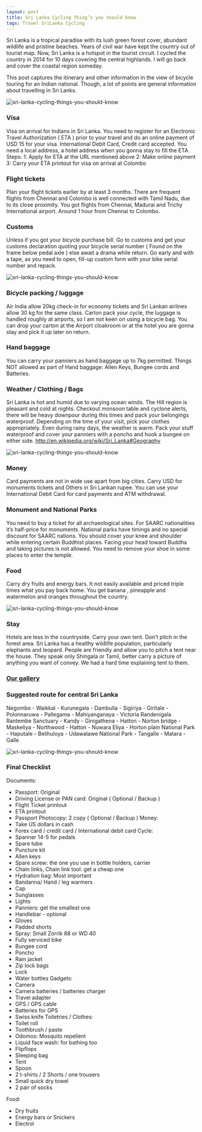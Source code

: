 ```yaml
---
layout: post
title: Sri Lanka Cycling Thing’s you should know
tags: Travel SriLanka Cycling
---
```

Sri Lanka is a tropical paradise with its lush green forest cover, abundant wildlife and pristine beaches. Years of civil war have kept the country out of tourist map. Now, Sri Lanka is a hotspot in the tourist circuit. I cycled the country in 2014 for 10 days covering the central highlands. I will go back and cover the coastal region someday.

This post captures the itinerary and other information in the view of bicycle touring for an Indian national. Though, a lot of points are general information about travelling in Sri Lanks.

![sri-lanka-cycling-things-you-should-know](../images/post/nobal-sri-lanka-cycling-1.jpg)

### Visa

Visa on arrival for Indians in Sri Lanka. You need to register for an Electronic Travel Authorization ( ETA ) prior to your travel  and do an online payment of USD 15 for your visa. International Debit Card, Credit card accepted. You need a local address, a hotel address when you gonna stay to fill the ETA.
Steps:
1: Apply for ETA at the URL mentioned above
2: Make online payment
3: Carry your ETA printout for visa on arrival at Colombo

### Flight tickets

Plan your flight tickets earlier by at least 3 months. There are frequent flights from Chennai and Colombo is well connected with Tamil Nadu, due to its close proximity. You got flights from Chennai, Madurai and Trichy International airport. Around 1 hour from Chennai to Colombo.

### Customs
Unless if you got your bicycle purchase bill. Go to customs and get your customs declaration quoting your bicycle serial number ( Found on the frame below pedal axle ) else await a drama while return. Go early and with a tape, as you need to open, fill-up custom form with your bike serial number and repack.

![sri-lanka-cycling-things-you-should-know](../images/post/nobal-sri-lanka-cycling-2.jpg)

### Bicycle packing / luggage
Air India allow 20kg check-in for economy tickets and Sri Lankan airlines allow 30 kg for the same class. Carton pack your cycle, the luggage is handled roughly at airports, so I am not keen on using a bicycle bag. You can drop your carton at the Airport cloakroom or at the hotel you are gonna stay and pick it up later on return.

### Hand baggage
You can carry your panniers as hand baggage up to 7kg permitted. Things NOT allowed as part of Hand baggage: Allen Keys, Bungee cords and Batteries.

### Weather / Clothing / Bags
Sri Lanka is hot and humid due to varying ocean winds. The Hill region is pleasant and cold at nights. Checkout monsoon table and cyclone alerts, there will be heavy downpour during this times and pack your belongings waterproof. Depending on the time of your visit, pick your clothes appropriately. Even during rainy days, the weather is warm. Pack your stuff waterproof and cover your panniers with a poncho and hook a bungee on either side. http://en.wikipedia.org/wiki/Sri_Lanka#Geography

![sri-lanka-cycling-things-you-should-know](../images/post/nobal-sri-lanka-cycling-3.jpg)

### Money
Card payments are not in wide use apart from big cities. Carry USD for monuments tickets and Others in Sri Lankan rupee. You can use your International Debit Card for card payments and ATM withdrawal.

### Monument  and National Parks
You need to buy a ticket for all archaeological sites. For SAARC nationalities it’s half-price for monuments. National parks have timings and no special discount for SAARC nations. You should cover your knee and shoulder while entering certain Buddhist places. Facing your head toward Buddha and taking pictures is not allowed. You need to remove your shoe in some places to enter the temple.

### Food
Carry dry fruits and energy bars. It not easily available and priced triple times what you pay back home. You get banana , pineapple and watermelon and oranges throughout the country.

![sri-lanka-cycling-things-you-should-know](../images/post/nobal-sri-lanka-cycling-4.jpg)

### Stay
Hotels are less in the countryside. Carry your own tent. Don’t pitch in the forest area. Sri Lanka has a healthy wildlife population, particularly elephants and leopard. People are friendly and allow you to pitch a tent near the house. They speak only Shingala or Tamil, better carry a picture of anything you want of convey. We had a hard time explaining tent to them.

### [Our gallery](https://www.facebook.com/PeterVanGeit/media_set?set=a.10204943433208231.1073741994.1312929832&type=1)

### Suggested route for central Sri Lanka

Negombo - Waikkal - Kurunegala - Dambulla - Sigiriya - Giritale - Polonnaruwa - Pallegama - Mahiyanganaya - Victoria Randenigala Rantembe Sanctuary - Kandy - Ginigathena - Hatton - Norton bridge - Maskeliya - Northwood - Hatton - Nuwara Eliya - Horton plain National Park - Haputale - Belihuloya - Udawalawe National Park - Tangalle - Matara - Galle


![sri-lanka-cycling-things-you-should-know](../images/post/nobal-sri-lanka-cycling-5.jpg)


### Final Checklist
Documents:
- Passport: Original
- Driving License or PAN card: Original ( Optional / Backup )
- Flight Ticket printout
- ETA printout
- Passport Photocopy: 2 copy ( Optional / Backup )
Money:
- Take US dollars in cash
- Forex card / credit card / International debit card
Cycle:
- Spanner 14-5 for pedals
- Spare tube
- Puncture kit
- Allen keys
- Spare screw: the one you use in bottle holders, carrier
- Chain links, Chain link tool: get a cheap one
- Hydration bag: Most important
- Bandanna/ Hand / leg warmers
- Cap
- Sunglasses
- Lights
- Panniers: get the smallest one
- Handlebar - optional
- Gloves
- Padded shorts
- Spray: Small Zorrik 88 or WD 40
- Fully serviced bike
- Bungee cord
- Poncho
- Rain jacket
- Zip lock bags
- Lock
- Water bottles
Gadgets:
- Camera
- Camera batteries / batteries charger
- Travel adapter
- GPS / GPS cable
- Batteries for GPS
- Swiss knife
Toiletries / Clothes:
- Toilet roll
- Toothbrush / paste
- Odomos: Mosquito repellent
- Liquid face wash: for bathing too
- Flipflops
- Sleeping bag
- Tent
- Spoon
- 2 t-shirts / 2 Shorts / one trousers
- Small quick dry towel
- 2 pair of socks

Food:
- Dry fruits
- Energy bars or Snickers
- Electrol
